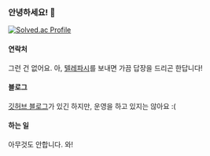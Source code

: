### 안녕하세요! 👋

[![Solved.ac Profile](http://mazassumnida.wtf/api/v2/generate_badge?boj=jenny00513)](https://solved.ac/jenny00513/)

#### 연락처
그런 건 없어요. 아, [텔레파시](https://ko.wikipedia.org/wiki/%ED%85%94%EB%A0%88%ED%8C%8C%EC%8B%9C)를 보내면 가끔 답장을 드리곤 한답니다!

#### 블로그

[깃허브 블로그](https://jenny00513.github.io)가 있긴 하지만, 운영을 하고 있지는 않아요 :( <br>

#### 하는 일

아무것도 안합니다. 와! <br>
